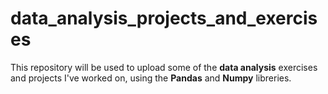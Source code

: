 # data_analysis_projects_and_exercises
This repository will be used to upload some of the **data analysis** exercises and projects I've worked on, using the
**Pandas** and **Numpy** libreries.
